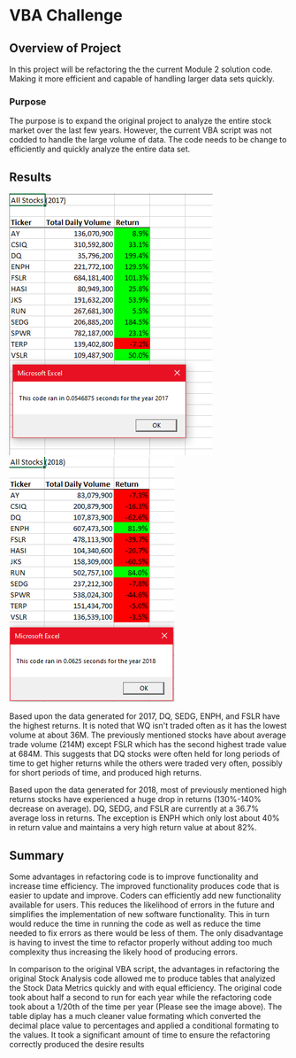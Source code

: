 # VBA Challenge

## Overview of Project

In this project will be refactoring the the current Module 2 solution code. Making it more efficient and capable of handling larger data sets quickly.

### Purpose

The purpose is to expand the original project to analyze the entire stock market over the last few years. However, the current VBA script was not codded to handle the large volume of data. The code needs to be change to efficiently and quickly analyze the entire data set.
## Results

![VBA Challenge 2017](https://github.com/imaldonado117/Challenges/blob/main/Module%202%20Challenge/Resources/VBA_Challenge_2017.PNG) 
![VBA Challenge 2018](https://github.com/imaldonado117/Challenges/blob/main/Module%202%20Challenge/Resources/VBA_Challenge_2018.PNG)

Based upon the data generated for 2017, DQ, SEDG, ENPH, and FSLR have the highest returns. It is noted that WQ isn't traded often as it has the lowest volume at about 36M. The previously mentioned stocks have about average trade volume (214M) except FSLR which has the second highest trade value at 684M. This suggests that DQ stocks were often held for long periods of time to get higher returns while the others were traded very often, possibly for short periods of time, and produced high returns.

Based upon the data generated for 2018, most of previously mentioned high returns stocks have experienced a huge drop in returns (130%-140% decrease on average). DQ, SEDG, and FSLR are currently at a 36.7% average loss in returns. The exception is ENPH which only lost about 40% in return value and maintains a very high return value at about 82%.

## Summary

Some advantages in refactoring code is to improve functionality and increase time efficiency. The improved functionality produces code that is easier to update and improve. Coders can efficiently add new functionality available for users. This reduces the likelihood of errors in the future and simplifies the implementation of new software functionality. This in turn would reduce the time in running the code as well as reduce the time needed to fix errors as there would be less of them. The only disadvantage is having to invest the time to refactor properly without adding too much complexity thus increasing the likely hood of producing errors.

In comparison to the original VBA script, the advantages in refactoring the original Stock Analysis code allowed me to produce tables that analyized the Stock Data Metrics quickly and with equal efficiency. The original code took about half a second to run for each year while the refactoring code took about a 1/20th of the time per year (Please see the image above). The table diplay has a much cleaner value formating which converted the decimal place value to percentages and applied a conditional formating to the values. It took a significant amount of time to ensure the refactoring correctly produced the desire results
